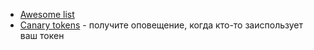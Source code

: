 - [Awesome list](https://github.com/enaqx/awesome-pentest)
- [Canary tokens](https://canarytokens.org/nest/) - получите оповещение, когда кто-то заиспользует ваш токен